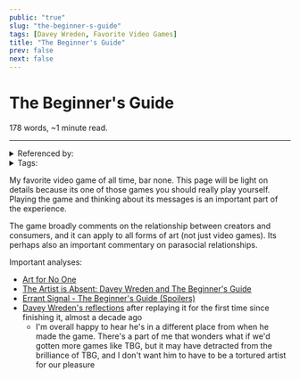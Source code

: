 ```yaml
---
public: "true"
slug: "the-beginner-s-guide"
tags: [Davey Wreden, Favorite Video Games]
title: "The Beginner's Guide"
prev: false
next: false
---
```

<script setup>
import { data } from '../../git.data.ts';
import { useData } from 'vitepress';
const pageData = useData();
</script>
<h1 class="p-name">The Beginner's Guide</h1>
<p>178 words, ~1 minute read. <span v-html="data[`site/${pageData.page.value.relativePath}`]" /></p>
<hr/>

<details><summary>Referenced by:</summary><a href="/garden/authorial-intent/index.md">Authorial Intent</a><a href="/garden/davey-wreden/index.md">Davey Wreden</a><a href="/garden/video-essays/index.md">Video Essays</a></details>

<details><summary>Tags:</summary><a href="/garden/davey-wreden/index.md">Davey Wreden</a><a href="/garden/favorite-video-games/index.md">Favorite Video Games</a></details>

My favorite video game of all time, bar none. This page will be light on details because its one of those games you should really play yourself. Playing the game and thinking about its messages is an important part of the experience.

The game broadly comments on the relationship between creators and consumers, and it can apply to all forms of art (not just video games). Its perhaps also an important commentary on parasocial relationships.

Important analyses:
- [Art for No One](https://nebula.tv/videos/jacob-geller-art-for-no-one)
- [The Artist is Absent: Davey Wreden and The Beginner's Guide](https://www.youtube.com/watch?v=4N6y6LEwsKc)
- [Errant Signal - The Beginner's Guide (Spoilers)](https://www.youtube.com/watch?v=vAbh28j11RQ)
- [Davey Wreden's reflections](https://nitter.poast.org/HelloCakebread/status/1812560104270807523) after replaying it for the first time since finishing it, almost a decade ago
	- I'm overall happy to hear he's in a different place from when he made the game. There's a part of me that wonders what if we'd gotten more games like TBG, but it may have detracted from the brilliance of TBG, and I don't want him to have to be a tortured artist for our pleasure
